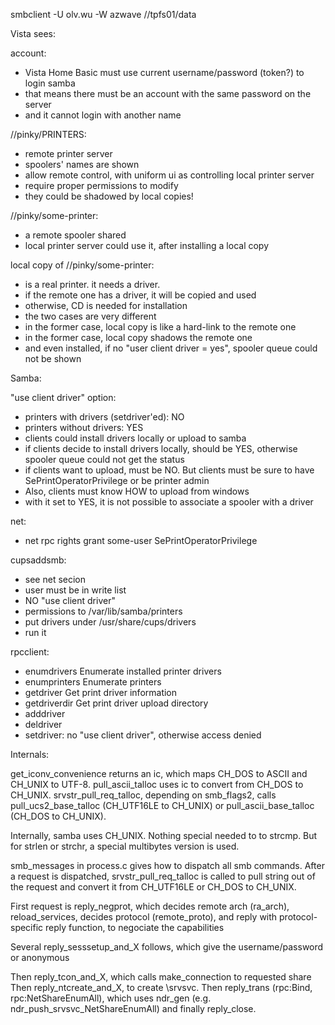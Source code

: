 smbclient -U olv.wu -W azwave //tpfs01/data

Vista sees:

account:
* Vista Home Basic must use current username/password (token?) to login samba
* that means there must be an account with the same password on the server
* and it cannot login with another name

//pinky/PRINTERS:
* remote printer server
* spoolers' names are shown
* allow remote control, with uniform ui as controlling local printer server
* require proper permissions to modify
* they could be shadowed by local copies!

//pinky/some-printer:
* a remote spooler shared
* local printer server could use it, after installing a local copy

local copy of //pinky/some-printer:
* is a real printer.  it needs a driver.
* if the remote one has a driver, it will be copied and used
* otherwise, CD is needed for installation
* the two cases are very different
* in the former case, local copy is like a hard-link to the remote one
* in the former case, local copy shadows the remote one
* and even installed, if no "user client driver = yes", spooler queue could not be shown

Samba:

"use client driver" option:
* printers with drivers (setdriver'ed): NO
* printers without drivers: YES
* clients could install drivers locally or upload to samba
* if clients decide to install drivers locally, should be YES, otherwise spooler queue could not get the status
* if clients want to upload, must be NO.  But clients must be sure to have SePrintOperatorPrivilege or be printer admin
* Also, clients must know HOW to upload from windows
* with it set to YES, it is not possible to associate a spooler with a driver

net:
* net rpc rights grant some-user SePrintOperatorPrivilege

cupsaddsmb:
* see net secion
* user must be in write list
* NO "use client driver"
* permissions to /var/lib/samba/printers
* put drivers under /usr/share/cups/drivers
* run it

rpcclient:
* enumdrivers         Enumerate installed printer drivers
* enumprinters        Enumerate printers
* getdriver           Get print driver information
* getdriverdir        Get print driver upload directory
* adddriver
* deldriver
* setdriver: no "use client driver", otherwise access denied

Internals:

get_iconv_convenience returns an ic, which maps CH_DOS to ASCII and CH_UNIX to UTF-8.
pull_ascii_talloc uses ic to convert from CH_DOS to CH_UNIX.
srvstr_pull_req_talloc, depending on smb_flags2, calls pull_ucs2_base_talloc (CH_UTF16LE to CH_UNIX) or pull_ascii_base_talloc (CH_DOS to CH_UNIX).

Internally, samba uses CH_UNIX.  Nothing special needed to to strcmp.  But for
strlen or strchr, a special multibytes version is used.

smb_messages in process.c gives how to dispatch all smb commands.  After a
request is dispatched, srvstr_pull_req_talloc is called to pull string out of
the request and convert it from CH_UTF16LE or CH_DOS to CH_UNIX.

First request is reply_negprot, which decides remote arch (ra_arch),
reload_services, decides protocol (remote_proto), and reply with
protocol-specific reply function, to negociate the capabilities

Several reply_sesssetup_and_X follows, which give the username/password or
anonymous

Then reply_tcon_and_X, which calls make_connection to requested share
Then reply_ntcreate_and_X, to create \srvsvc.
Then reply_trans (rpc:Bind, rpc:NetShareEnumAll), which uses ndr_gen (e.g. ndr_push_srvsvc_NetShareEnumAll)
and finally reply_close.
